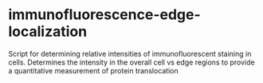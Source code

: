 # immunofluorescence-edge-localization
Script for determining relative intensities of immunofluorescent staining in cells. Determines the intensity in the overall cell vs edge regions to provide a quantitative measurement of protein translocation
